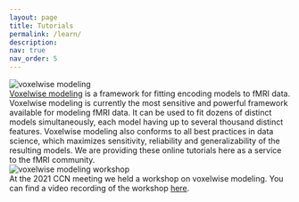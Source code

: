 ```yaml
---
layout: page
title: Tutorials
permalink: /learn/
description:
nav: true
nav_order: 5
---
```


<div class="code-entry">
  <div class="code-image">
    <img src="{{ '/assets/img/other/learn.vm.webp' | relative_url }}" alt="voxelwise modeling" class="img-fluid">
  </div>
  <div class="code-info">
    <a href="https://github.com/gallantlab/voxelwise_tutorials">Voxelwise modeling</a> is a framework for fitting encoding models to fMRI data. Voxelwise modeling is currently the most sensitive and powerful framework available for modeling fMRI data. It can be used to fit dozens of distinct models simultaneously, each model having up to several thousand distinct features. Voxelwise modeling also conforms to all best practices in data science, which maximizes sensitivity, reliability and generalizability of the resulting models. We are providing these online tutorials here as a service to the fMRI community.
  </div>
</div>

<div class="code-entry">
  <div class="code-image">
    <img src="{{ '/assets/img/other/learn.vm.webp' | relative_url }}" alt="voxelwise modeling workshop" class="img-fluid">
  </div>
  <div class="code-info">
    At the 2021 CCN meeting we held a workshop on voxelwise modeling. You can find a video recording of the workshop <a href="https://www.youtube.com/watch?v=jobQmEJpbhY">here</a>.
  </div>
</div>
